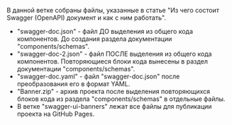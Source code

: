 В данной ветке собраны файлы, указанные в статье "Из чего состоит Swagger (OpenAPI) документ и как с ним работать".

- "swagger-doc.json" - файл ДО выделения из общего кода компонентов. До создания раздела документации "components/schemas".
- "swagger-doc-2.json" - файл ПОСЛЕ выделения из общего кода компонентов. Повторяющиеся блоки кода вынесены в раздел документации "components/schemas".
- "swagger-doc.yaml" - файл "swagger-doc.json" после преобразования его в формат YAML.
- "Banner.zip" - архив проекта после выделения повторяющихся блоков кода из раздела "components/schemas" в отдельные файлы.
- В ветке "swagger-ui-banners" лежат все файлы для публикации проекта на GitHub Pages.
